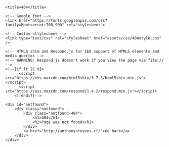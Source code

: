 <!DOCTYPE html>
<html lang="en">

<head>
	<meta charset="utf-8">
	<meta http-equiv="X-UA-Compatible" content="IE=edge">
	<meta name="viewport" content="width=device-width, initial-scale=1">
	<!-- The above 3 meta tags *must* come first in the head; any other head content must come *after* these tags -->

	<title>404</title>

	<!-- Google font -->
	<link href="https://fonts.googleapis.com/css?family=Montserrat:700,900" rel="stylesheet">

	<!-- Custom stlylesheet -->
	<link type="text/css" rel="stylesheet" href="assets/css/404style.css" />

	<!-- HTML5 shim and Respond.js for IE8 support of HTML5 elements and media queries -->
	<!-- WARNING: Respond.js doesn't work if you view the page via file:// -->
	<!--[if lt IE 9]>
		  <script src="https://oss.maxcdn.com/html5shiv/3.7.3/html5shiv.min.js"></script>
		  <script src="https://oss.maxcdn.com/respond/1.4.2/respond.min.js"></script>
		<![endif]-->

</head>

<body>

	<div id="notfound">
		<div class="notfound">
			<div class="notfound-404">
				<h1>404</h1>
				<h2>Page was not found</h2>
			</div>
			<a href="http://anthonystevens.cf/">Go back</a>
		</div>
	</div>

</body><!-- This templates was made by Colorlib (https://colorlib.com) -->

</html>
